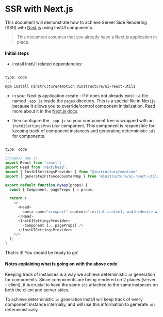 
# SSR with Next.js

This document will demonstrate how to achieve Server Side Rendering (SSR) with [Next.js](https://nextjs.org/) using InstUI components.

> This document assumes that you already have a Next.js application in place.

#### Initial steps

- install InstUI related dependencies:

```sh
---
type: code
---
npm install @instructure/emotion @instructure/ui-react-utils
```

- in your Next.js application create - if it does not already exist - a file named `_app.js` inside the `pages` directory. This is a special file in Next.js because it allows you to override/control component initialization. Read more about it in the [Next.js docs](https://nextjs.org/docs/advanced-features/custom-app).

- then configure the `_app.js` so your component tree is wrapped with an `InstUISettingsProvider` component. This component is responsible for keeping track of component instances and generating deterministic `ids` for components.

```js
---
type: code
---
//pages/_app.js
import React from 'react';
import Head from 'next/head';
import { InstUISettingsProvider } from "@instructure/emotion"
import { generateInstanceCounterMap } from '@instructure/ui-react-utils'

export default function MyApp(props) {
  const { Component, pageProps } = props;

  return (
    <>
      <Head>
        <meta name="viewport" content="initial-scale=1, width=device-width" />
      </Head>
      <InstUISettingsProvider>
        <Component {...pageProps} />
      </InstUISettingsProvider>
    </>
  );
}
```

That is it! You should be ready to go!

#### Notes explaining what is going on with the above code

Keeping track of instances is a way we achieve deterministic `id` generation for components. Since components are being rendered on 2 places (server - client), it is crucial to have the same `ids` attached to the same instances on both the client and server sides.

To achieve deterministic `id` generation InstUI will keep track of every component instance internally, and will use this information to generate `ids` deterministically.


